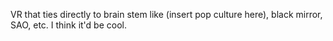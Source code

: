 VR that ties directly to brain stem like (insert pop culture here), black mirror, SAO, etc. I think it'd be cool.